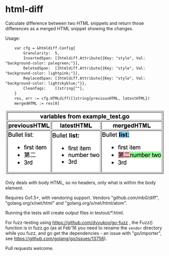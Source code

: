 # html-diff

Calculate difference between two HTML snippets and return those differences as a merged HTML snippet showing the changes.

Usage:
```
	var cfg = &htmldiff.Config{
		Granularity:  5,
		InsertedSpan: []htmldiff.Attribute{{Key: "style", Val: "background-color: palegreen;"}},
		DeletedSpan:  []htmldiff.Attribute{{Key: "style", Val: "background-color: lightpink;"}},
		ReplacedSpan: []htmldiff.Attribute{{Key: "style", Val: "background-color: lightskyblue;"}},
		CleanTags:    []string{""},
	}
	res, err := cfg.HTMLdiff([]string{previousHTML, latestHTML})
	mergedHTML := res[0]
```
![see example_test.go](example_test.png)

Only deals with body HTML, so no headers, only what is within the body element.

Requires Go1.5+, with vendoring support. Vendors "github.com/mb0/diff", "golang.org/x/net/html" and "golang.org/x/net/html/atom".

Running the tests will create output files in testout/*.html.

For fuzz-testing using https://github.com/dvyukov/go-fuzz , the Fuzz() function is in fuzz.go (as at Feb'16 you need to rename the ```vendor``` directory while you fuzz, and go get the dependencies - an issue with "go/importer", see https://github.com/golang/go/issues/13756).

Pull requests welcome.
